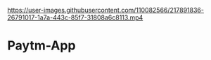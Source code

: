 

https://user-images.githubusercontent.com/110082566/217891836-26791017-1a7a-443c-85f7-31808a6c8113.mp4

# Paytm-App
